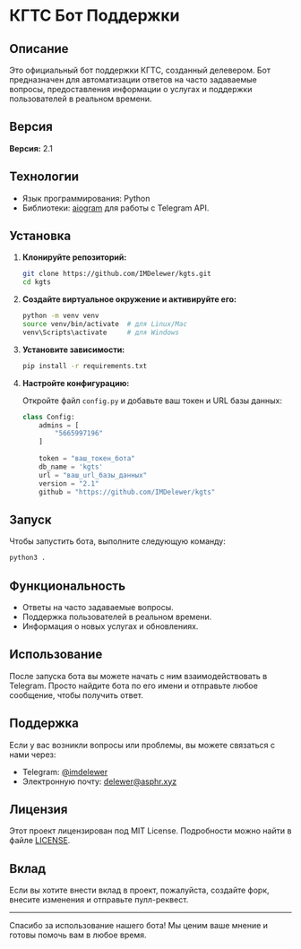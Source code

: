 # КГТС Бот Поддержки

## Описание

Это официальный бот поддержки КГТС, созданный делевером. Бот предназначен для автоматизации ответов на часто задаваемые вопросы, предоставления информации о услугах и поддержки пользователей в реальном времени.

## Версия

**Версия:** 2.1

## Технологии

- Язык программирования: Python
- Библиотеки: [aiogram](https://github.com/aiogram/aiogram) для работы с Telegram API.

## Установка

1. **Клонируйте репозиторий:**

   ```bash
   git clone https://github.com/IMDelewer/kgts.git
   cd kgts
   ```

2. **Создайте виртуальное окружение и активируйте его:**

   ```bash
   python -m venv venv
   source venv/bin/activate  # для Linux/Mac
   venv\Scripts\activate     # для Windows
   ```

3. **Установите зависимости:**

   ```bash
   pip install -r requirements.txt
   ```

4. **Настройте конфигурацию:**

   Откройте файл `config.py` и добавьте ваш токен и URL базы данных:

   ```python
   class Config:
       admins = [
           "5665997196"
       ]
       
       token = "ваш_токен_бота"
       db_name = 'kgts'
       url = "ваш_url_базы_данных"
       version = "2.1"
       github = "https://github.com/IMDelewer/kgts"
   ```

## Запуск

Чтобы запустить бота, выполните следующую команду:

```bash
python3 .
```

## Функциональность

- Ответы на часто задаваемые вопросы.
- Поддержка пользователей в реальном времени.
- Информация о новых услугах и обновлениях.

## Использование

После запуска бота вы можете начать с ним взаимодействовать в Telegram. Просто найдите бота по его имени и отправьте любое сообщение, чтобы получить ответ.

## Поддержка

Если у вас возникли вопросы или проблемы, вы можете связаться с нами через:

- Telegram: [@imdelewer](https://t.me/imdelewer)
- Электронную почту: <delewer@asphr.xyz>

## Лицензия

Этот проект лицензирован под MIT License. Подробности можно найти в файле [LICENSE](LICENSE).

## Вклад

Если вы хотите внести вклад в проект, пожалуйста, создайте форк, внесите изменения и отправьте пулл-реквест.

---

Спасибо за использование нашего бота! Мы ценим ваше мнение и готовы помочь вам в любое время.
